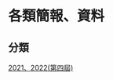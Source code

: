 # 各類簡報、資料

## 分類
[2021、2022(第四屆)](https://github.com/LMcps/Bulletin-Board/tree/main/%E5%90%84%E9%A1%9E%E7%B0%A1%E5%A0%B1%E3%80%81%E8%B3%87%E6%96%99/2021%E3%80%812022(%E7%AC%AC%E5%9B%9B%E5%B1%86))
